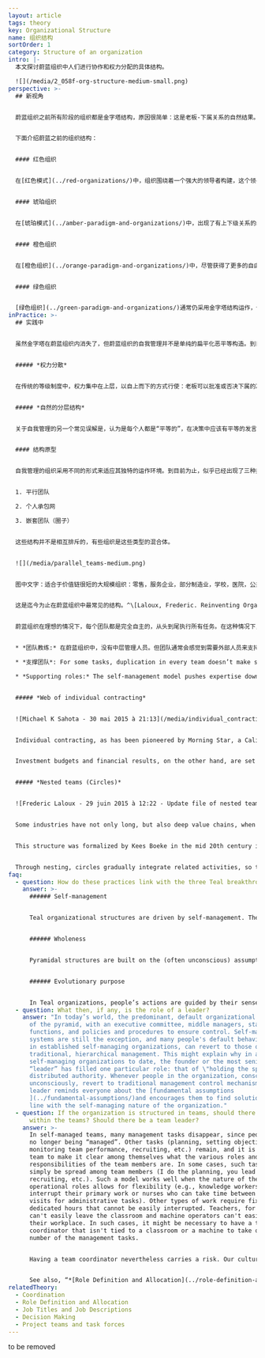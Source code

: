 ```yaml
---
layout: article
tags: theory
key: Organizational Structure
name: 组织结构
sortOrder: 1
category: Structure of an organization
intro: |-
  本文探讨蔚蓝组织中人们进行协作和权力分配的具体结构。

  ![](/media/2_058f-org-structure-medium-small.png)
perspective: >-
  ## 新视角


  蔚蓝组织之前所有阶段的组织都是金字塔结构，原因很简单：这是老板-下属关系的自然结果。在自我管理的组织中，同侪承诺取代了上司与下属的关系，金字塔消失了。权力是分散的，工作由分布式的、自我管理的团队或网络来完成。金字塔的静态等级制度让位给了流动的自然等级制度，在此，影响力流向了最有专业知识、激情或兴趣的人。蔚蓝组织摆脱了指挥和控制结构的僵化和迟钝，可以更迅速地作出反应，更加充满活力。各种反应“道法自然”的发生：组织的整体行为从团队和个人的行为中自然“出现”。^\[Teal organizations can be thought of as an example of a “complex adaptive system”: a "complex macroscopic collection" of relatively "similar and partially connected micro-structures" formed in order to adapt to the changing environment and increase its survivability as a macro-structure. They are complex in that they are dynamic networks of interactions, and their relationships are not aggregations of the individual static entities. They are adaptive in that the individual and collective behaviors mutate and self-organize corresponding to the change-initiating micro-event or collection of events." Source: Complex Adaptive Systems, Wikipedia, <http://en.wikipedia.org/wiki/Complex_adaptive_system>]


  下面介绍蔚蓝之前的组织结构：


  #### 红色组织


  在[红色模式](../red-organizations/)中，组织围绕着一个强大的领导者构建，这个领导者主要是出于恐惧而对其他人行使权力。没有什么正式的等级制度，红色组织在很大程度上依赖于首领的能力让所有成员保持一致，就像群狼围绕着头狼。


  #### 琥珀组织


  在[琥珀模式](../amber-paradigm-and-organizations/)中，出现了有上下级关系的组织结构图，形成了层次金字塔和清晰的指令链条。人们认同职务头衔和他们在等级制度中的地位。决策由层次结构的上层做出，下层只是服从指令。


  #### 橙色组织


  在[橙色组织](../orange-paradigm-and-organizations/)中，尽管获得了更多的自由，金字塔仍然是最基本结构。项目组、虚拟团队、跨职能计划、专家工作人员职能和内部顾问等，都是为了打破严格僵化的职能和层级界限，以加快沟通和促进创新而设置。


  #### 绿色组织


  [绿色组织](../green-paradigm-and-organizations/)通常仍采用金字塔结构运作，但一线成员的权力和自由度更大些。要求高层管理者分享控制权：领导从实干者、问题解决者和万金油转变为“仆人领导”。这通常是一个“倒金字塔”的象征，底层的CEO支持高层和中层管理人员，后者再来支持一线成员。
inPractice: >-
  ## 实践中


  虽然金字塔在蔚蓝组织内消失了，但蔚蓝组织的自我管理并不是单纯的扁平化恶平等构造。到目前为止的蔚蓝组织，根据其不同的运作环境，似乎分为三大类结构。这将在本文做进一步描述。不过这些类型都具有共同属性：权限分散，自然的分层结构。


  ##### *权力分散*


  在传统的等级制度中，权力集中在上层，以自上而下的方式行使：老板可以批准或否决下属的决定。在蔚蓝组织中，权力是分散的：每个感觉到问题或机遇的人都可以采取措施，利用组织对当前主题的集体智慧（流程），启动一个[决策过程](../decision-making/)。这些方法——有时被称为“建议过程”——并不是全体一致的共识决策（而是某个体站出来代表集体做出决策，这是典型的主权积分体运作方式），共识决策是对自我管理结构的一种普遍误解。


  ##### *自然的分层结构*


  关于自我管理的另一个常见误解是，认为是每个人都是“平等的”，在决策中应该有平等的发言权。事实上，当传统的等级制度不复存在时，许多自然的和流动的自然分层结构就会开花——一种基于发展、技能、才能、专长和认可加权的等级制度。在每一个问题上，会有某些同事比其他人更有专业知识、激情、或者更愿意出力。决策权和影响力自然流向这些拥有专业知识或愿意作出贡献的人。流动的、自然的等级制度取代了金字塔的固定权力分层。一个人的影响力取决于其才能、兴趣、技能和同事的信任。不再由个体在组织结构图中的等级位来强制决定或固定化各个成员的权力和影响力。


  #### 结构原型


  自我管理的组织采用不同的形式来适应其独特的运作环境。到目前为止，似乎已经出现了三种类型的自我管理结构：


  1. 平行团队

  2. 个人承包网

  3. 嵌套团队（圈子） 


  这些结构并不是相互排斥的，有些组织是这些类型的混合体。


  ![](/media/parallel_teams-medium.png)


  图中文字：适合于价值链很短的大规模组织：零售，服务企业，部分制造业，学校，医院，公共服务等。


  这是迄今为止在蔚蓝组织中最常见的结构。^\[Laloux, Frederic. Reinventing Organizations. Nelson Parker (2014), page 319.]案例包括布尔佐格（地理团队）和法维（客户团队）（见下文“启发性实践案例”）。如果组织已经成熟到能以团队高度自治的方式分解工作，而不需要太多跨团队的协作时，就非常适合此模型。团队并肩工作。在这个模型中，同事们在团队中自定义自己的角色以及他们对彼此做出的相互承诺。团队通常还会自治的处理招聘、规划、确定投资需求、制定预算（只在需要预算的情况下）、跟踪财务和非财务结果等。


  蔚蓝组织在理想的情况下，每个团队都是完全自主的，从头到尾执行所有任务。在这种情况下，组织中的每个成员都会满意地看到整个组织的目标实现，而不是像大型专业组织中那样，只是其中的一小部分接触到大目标。但有时，在具体业务实践的某些更局部的焦点上，通常还是需要一些人或团队去承担协作或支持角色：


  * *团队教练:* 在蔚蓝组织中，没有中层管理人员。但团队通常会感觉到需要外部人员来支持自己解决问题。在布尔佐格，这些人被称为区域辅导；在RHD，则称为枢纽经理。

  * *支撑团队*: For some tasks, duplication in every team doesn’t make sense. At FAVI, for example, the great majority of teams are client facing―the Audi team, the Volkswagen team, etc. However, a few teams support other teams, such as the foundry team. It would not be practical for the teams to operate the foundry in turns, nor would it make sense to duplicate the equipment and have a foundry within each team. RHD has units responsible for areas such as training (its “miniversity”), real estate, and payroll, that support all the units in the field.

  * *Supporting roles:* The self-management model pushes expertise down to the teams, rather than up into staff functions. But for certain specific expertise or for coordination purposes, creating a supporting role can make sense. At FAVI, for instance, there is an engineer who helps teams exchange innovations and best practices.


  ##### *Web of individual contracting*


  ![Michael K Sahota - 30 mai 2015 à 21:13](/media/individual_contracting.png "Individual Contracting")


  Individual contracting, as has been pioneered by Morning Star, a California-based tomato processing company, is a natural fit for continuous and relatively stable processes, such as can be found in the chemical industry, in food processing, or in long assembly chains. Each major step in the process often involves only a few people, and so a nested structure is not needed. Through individual one-on-one contracting, colleagues can make clear agreements with their upstream and downstream counterparts and anyone else they work closely with. These commitments are often formalized in a written document.


  Investment budgets and financial results, on the other hand, are set up and discussed in teams, just as in the model of parallel teams. (Morning Star calls them “Business Units,” and each Business Unit is linked to a particular step in the process―say, tomato preparation, dicing, canning, or packaging―or to a support service―for instance, steam generation or IT.)


  ##### *Nested teams (Circles)*


  ![Frederic Laloux - 29 juin 2015 à 12:22 - Update file of nested teams (presented as concentric circles rather than stacked in a pyramidal fashion ](/media/nested_teams_2-medium.png "Nested Teams")


  Some industries have not only long, but also deep value chains, when certain steps in the value chain involve both a large number of people and complex tasks (for instance, research in a pharmaceutical company or marketing in a large retail bank). Consumer electronics firms, large media companies, banks, insurance companies, car manufacturers, aerospace companies, and airline companies are likely to have long and deep value chains. For these types of companies, nested teams (often called circles) might be particularly appropriate, as they allow an overall purpose to be broken down into successively less complex and more manageable pieces.


  This structure was formalized by Kees Boeke in the mid 20th century in a system called Sociocracy (first applied in a school in the Netherlands). Holacracy, an organizational system pioneered by Brian Robertson in his software company Ternary Software, is also structured in concentric circles (see “Concrete examples for inspiration” below).  


  Through nesting, circles gradually integrate related activities, so there is a hierarchy of purpose, complexity, and scope, but not of people or power. Each circle has full authority to make decisions within the scope of its specific purpose. Decisions are not sent upwards, and cannot be overturned by members of overarching circles.
faq:
  - question: How do these practices link with the three Teal breakthroughs?
    answer: >-
      ###### Self-management


      Teal organizational structures are driven by self-management. The traditional boss-subordinate relationship gives way to a decentralized team structure and peer to peer commitments.


      ###### Wholeness


      Pyramidal structures are built on the (often unconscious) assumption that people cannot be trusted and must be controlled by their hierarchical superior. In Teal organizational structures, people are freed from the constraints of authority and can thus show up more fully.


      ###### Evolutionary purpose


      In Teal organizations, people’s actions are guided by their sense of the organization’s evolutionary purpose, not by what they are being told to do by someone higher up the organizational chain. Self-managing systems, based on sense and respond as opposed to command and control, tend to evolve much faster and respond more quickly to changes in the environment. Pyramidal organizations tend to change through less frequent, less timely and more brutal re-organizations.
  - question: What then, if any, is the role of a leader?
    answer: "In today’s world, the predominant, default organizational model is that
      of the pyramid, with an executive committee, middle managers, staff
      functions, and policies and procedures to ensure control. Self-managing
      systems are still the exception, and many people's default behaviors, even
      in established self-managing organizations, can revert to those of more
      traditional, hierarchical management. This might explain why in all
      self-managing organizations to date, the founder or the most senior
      “leader” has filled one particular role: that of \"holding the space\" of
      distributed authority. Whenever people in the organization, consciously or
      unconsciously, revert to traditional management control mechanisms, the
      leader reminds everyone about the [fundamental assumptions
      ](../fundamental-assumptions/)and encourages them to find solutions in
      line with the self-managing nature of the organization."
  - question: If the organization is structured in teams, should there be structure
      within the teams? Should there be a team leader?
    answer: >-
      In self-managed teams, many management tasks disappear, since people are
      no longer being “managed”. Other tasks (planning, setting objectives,
      monitoring team performance, recruiting, etc.) remain, and it is up to the
      team to make it clear among themselves what the various roles and task
      responsibilities of the team members are. In some cases, such tasks can
      simply be spread among team members (I do the planning, you lead the
      recruiting, etc.). Such a model works well when the nature of the team’s
      operational roles allows for flexibility (e.g., knowledge workers who can
      interrupt their primary work or nurses who can take time between patient
      visits for administrative tasks). Other types of work require fixed and
      dedicated hours that cannot be easily interrupted. Teachers, for instance,
      can't easily leave the classroom and machine operators can't easily leave
      their workplace. In such cases, it might be necessary to have a team
      coordinator that isn't tied to a classroom or a machine to take on a
      number of the management tasks.


      Having a team coordinator nevertheless carries a risk. Our cultural baggage of hierarchy is so strong that over time, team coordinators could start behaving like bosses and become the primary decision makers on their teams. At FAVI, a simple but powerful relief valve exists. Should a team leader find the taste of power too sweet, workers can choose at any moment to join another team.


      See also, “*[Role Definition and Allocation](../role-definition-and-allocation/)*”.
relatedTheory:
  - Coordination
  - Role Definition and Allocation
  - Job Titles and Job Descriptions
  - Decision Making
  - Project teams and task forces
---
```

to be removed